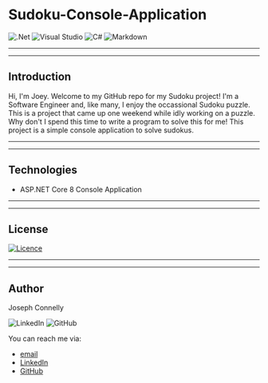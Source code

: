 # Sudoku-Console-Application

![.Net](https://img.shields.io/badge/.NET-5C2D91?style=for-the-badge&logo=.net&logoColor=white)
![Visual Studio](https://img.shields.io/badge/Visual%20Studio-5C2D91.svg?style=for-the-badge&logo=visual-studio&logoColor=white)
![C#](https://img.shields.io/badge/c%23-%23239120.svg?style=for-the-badge&logo=csharp&logoColor=white)
![Markdown](https://img.shields.io/badge/markdown-%23000000.svg?style=for-the-badge&logo=markdown&logoColor=white)
<hr>
<hr>

## Introduction

Hi, I'm Joey. Welcome to my GitHub repo for my Sudoku project!
I'm a Software Engineer and, like many, I enjoy the occassional Sudoku puzzle.
This is a project that came up one weekend while idly working on a puzzle.
Why don't I spend this time to write a program to solve this for me!
This project is a simple console application to solve sudokus.
<hr>
<hr>

## Technologies

- ASP.NET Core 8 Console Application
<hr>
<hr>

## License

[![Licence](https://img.shields.io/github/license/Ileriayo/markdown-badges?style=for-the-badge)](./LICENSE)
<hr>
<hr>

## Author

Joseph Connelly

![LinkedIn](https://img.shields.io/badge/linkedin-%230077B5.svg?style=for-the-badge&logo=linkedin&logoColor=white)
![GitHub](https://img.shields.io/badge/github-%23121011.svg?style=for-the-badge&logo=github&logoColor=white)

You can reach me via:
- [email](mailto:joseph_a_connelly@yahoo.com)
- [LinkedIn](www.linkedin.com/in/joseph-connelly-6775012b5)
- [GitHub](https://github.com/jconnelly-dev)
